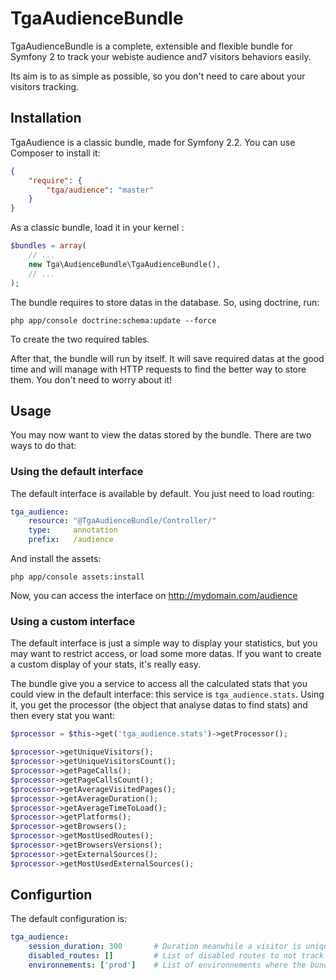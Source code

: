
TgaAudienceBundle
=================

TgaAudienceBundle is a complete, extensible and flexible bundle for Symfony 2 to track your webiste audience and7
visitors behaviors easily.

Its aim is to as simple as possible, so you don't need to care about your visitors tracking.

Installation
---------------------

TgaAudience is a classic bundle, made for Symfony 2.2. You can use Composer to install it:

``` json
{
    "require": {
        "tga/audience": "master"
    }
}
```

As a classic bundle, load it in your kernel :

``` php
$bundles = array(
	// ...
	new Tga\AudienceBundle\TgaAudienceBundle(),
	// ...
);
```

The bundle requires to store datas in the database. So, using doctrine, run:

```
php app/console doctrine:schema:update --force
```

To create the two required tables.

After that, the bundle will run by itself. It will save required datas at the good time and will manage with HTTP requests
to find the better way to store them. You don't need to worry about it!


Usage
-----

You may now want to view the datas stored by the bundle. There are two ways to do that:

### Using the default interface

The default interface is available by default. You just need to load routing:

``` yaml
tga_audience:
    resource: "@TgaAudienceBundle/Controller/"
    type:     annotation
    prefix:   /audience
```

And install the assets:

```
php app/console assets:install
```

Now, you can access the interface on http://mydomain.com/audience

### Using a custom interface

The default interface is just a simple way to display your statistics, but you may want to restrict
access, or load some more datas. If you want to create a custom display of your stats, it's really
easy.

The bundle give you a service to access all the calculated stats that you could view in the default
interface: this service is `tga_audience.stats`. Using it, you get the processor (the object that
analyse datas to find stats) and then every stat you want:

``` php
$processor = $this->get('tga_audience.stats')->getProcessor();

$processor->getUniqueVisitors();
$processor->getUniqueVisitorsCount();
$processor->getPageCalls();
$processor->getPageCallsCount();
$processor->getAverageVisitedPages();
$processor->getAverageDuration();
$processor->getAverageTimeToLoad();
$processor->getPlatforms();
$processor->getBrowsers();
$processor->getMostUsedRoutes();
$processor->getBrowsersVersions();
$processor->getExternalSources();
$processor->getMostUsedExternalSources();
```

Configurtion
-----

The default configuration is:

``` yaml
tga_audience:
    session_duration: 300       # Duration meanwhile a visitor is unique
    disabled_routes: []         # List of disabled routes to not track with the bundle
    environnements: ['prod']    # List of environnements where the bundle will track requests
```
